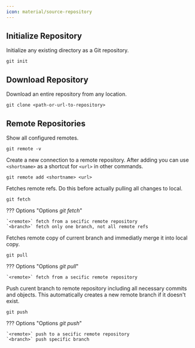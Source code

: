 ```yaml
---
icon: material/source-repository
---
```


## Initialize Repository
Initialize any existing directory as a Git repository.
```shell
git init
```

## Download Repository
Download an entire repository from any location.
```shell
git clone <path-or-url-to-repository>
```

## Remote Repositories
Show all configured remotes.
```shell
git remote -v
```

Create a new connection to a remote repository. After adding you can use `<shortname>` as a shortcut for `<url>` in other commands.
```shell
git remote add <shortname> <url>
```

Fetches remote refs. Do this before actually pulling all changes to local.
```shell
git fetch
```
??? Options "Options _git fetch_"

    `<remote>` fetch from a secific remote repository
    `<branch>` fetch only one branch, not all remote refs

Fetches remote copy of current branch and immediatly merge it into local copy.
```shell
git pull
```
??? Options "Options _git pull_"

    `<remote>` fetch from a secific remote repository

Push curent branch to remote repository including all necessary commits and objects. This automatically creates a new remote branch if it doesn't exist.
```shell
git push
```
??? Options "Options _git push_"

    `<remote>` push to a secific remote repository  
    `<branch>` push specific branch
